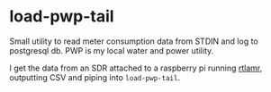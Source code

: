 # load-pwp-tail
Small utility to read meter consumption data from STDIN and log to
postgresql db.  PWP is my local water and power utility.

I get the data from an SDR attached to a raspberry pi running
[rtlamr](https://github.com/bemasher/rtlamr),
outputting CSV and piping into `load-pwp-tail`.
